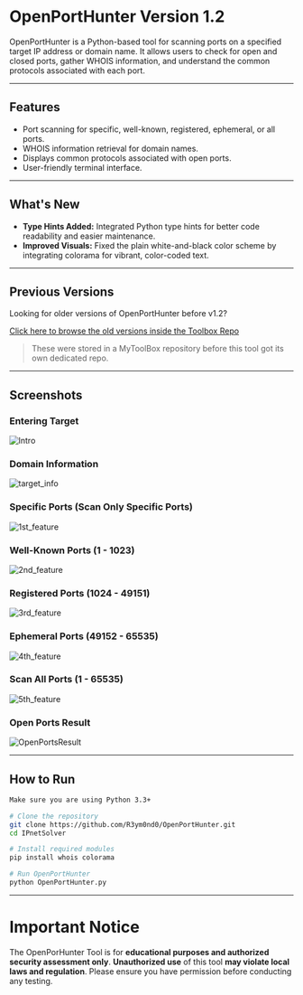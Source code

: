 # OpenPortHunter Version 1.2

OpenPortHunter is a Python-based tool for scanning ports on a specified target IP address or domain name. It allows users to check for open and closed ports, gather WHOIS information, and understand the common protocols associated with each port.

---

## Features
- Port scanning for specific, well-known, registered, ephemeral, or all ports.
- WHOIS information retrieval for domain names.
- Displays common protocols associated with open ports.
- User-friendly terminal interface.

---

## What's New
- **Type Hints Added:** Integrated Python type hints for better code readability and easier maintenance.
- **Improved Visuals:** Fixed the plain white-and-black color scheme by integrating colorama for vibrant, color-coded text.

---

## Previous Versions

Looking for older versions of OpenPortHunter before v1.2?

[Click here to browse the old versions inside the Toolbox Repo](https://github.com/R3ym0nd0/Python-Resources/tree/main/MyToolBox/OpenPortHunter)

> These were stored in a MyToolBox repository before this tool got its own dedicated repo.

---

## Screenshots

### Entering Target
![Intro](https://github.com/user-attachments/assets/982dcfce-df97-47c5-bfa7-160411b503d1)

### Domain Information
![target_info](https://github.com/user-attachments/assets/359a1a94-205e-4559-8620-d62bc8bbd30f)

### Specific Ports (Scan Only Specific Ports)
![1st_feature](https://github.com/user-attachments/assets/6e1cfdc1-c704-4103-b6e9-41d0575c4726)

### Well-Known Ports (1 - 1023)
![2nd_feature](https://github.com/user-attachments/assets/5a85f705-cacb-4c08-8d7e-3c4a9fc7fa26)

### Registered Ports (1024 - 49151)
![3rd_feature](https://github.com/user-attachments/assets/64a34b45-8877-46b5-b7be-98e70e3c7637)

### Ephemeral Ports (49152 - 65535)
![4th_feature](https://github.com/user-attachments/assets/e2ce327e-4bf7-4fac-99d5-36462f7cecc6)

### Scan All Ports (1 - 65535)
![5th_feature](https://github.com/user-attachments/assets/623c10e5-02af-442a-99f0-6a031a933a7f)

### Open Ports Result
![OpenPortsResult](https://github.com/user-attachments/assets/d59fa711-ba54-44f2-9de4-32b38d344fc8)

---

## How to Run

```bash
Make sure you are using Python 3.3+

# Clone the repository
git clone https://github.com/R3ym0nd0/OpenPortHunter.git
cd IPnetSolver

# Install required modules
pip install whois colorama 

# Run OpenPortHunter
python OpenPortHunter.py
```
---

# Important Notice

The OpenPorHunter Tool is for **educational purposes and authorized security assessment only**. **Unauthorized use** of this tool **may violate local laws and regulation**. Please ensure you have permission before conducting any testing.

